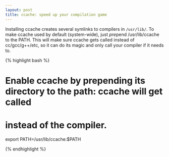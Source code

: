 ```yaml
---
layout: post
title: ccache: speed up your compilation game
---
```


Installing ccache creates several symlinks to compilers in `/usr/lib/`.
To make ccache used by default (system-wide), just *pre*pend /usr/lib/ccache to the
PATH.
This will make sure ccache gets called instead of cc/gcc/g++/etc, so it can do its magic and only call your compiler if it needs to.

{% highlight bash %}

# Enable ccache by prepending its directory to the path: ccache will get called
# instead of the compiler.
export PATH=/usr/lib/ccache:$PATH

{% endhighlight %}
